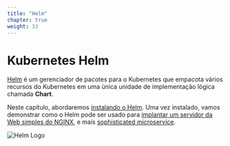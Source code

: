 ```yaml
---
title: "Helm"
chapter: true
weight: 33
---
```


# Kubernetes Helm

[Helm](https://helm.sh/) é um gerenciador de pacotes para o Kubernetes que empacota vários recursos do Kubernetes em uma única unidade de implementação lógica chamada **Chart**.

Neste capítulo, abordaremos [instalando o Helm](helm_intro).  Uma vez instalado, vamos demonstrar como o Helm pode ser usado para [implantar um servidor da Web simples do NGINX](helm_nginx), e mais [sophisticated microservice](helm_micro).

![Helm Logo](/images/helm-logo.svg)
